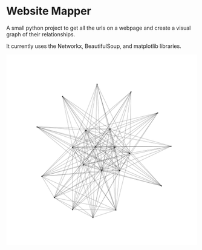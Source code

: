 # Website Mapper

A small python project to get all the urls on a webpage and create a visual graph of their relationships.

It currently uses the Networkx, BeautifulSoup, and matplotlib libraries.

![alt text](https://raw.githubusercontent.com/reblou/website-mapper/master/images/uwcs.png)
